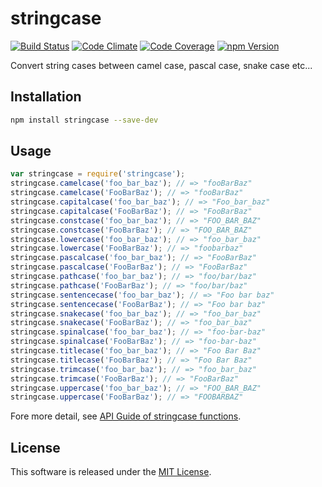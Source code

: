 stringcase
==========

<!-- Badge Start -->
<a name="badges"></a>

[![Build Status][bd_travis_shield_url]][bd_travis_url]
[![Code Climate][bd_codeclimate_shield_url]][bd_codeclimate_url]
[![Code Coverage][bd_codeclimate_coverage_shield_url]][bd_codeclimate_url]
[![npm Version][bd_npm_shield_url]][bd_npm_url]

[bd_repo_url]: https://github.com/okunishinishi/node-stringcase
[bd_travis_url]: http://travis-ci.org/okunishinishi/node-stringcase
[bd_travis_shield_url]: http://img.shields.io/travis/okunishinishi/node-stringcase.svg?style=flat
[bd_license_url]: https://github.com/okunishinishi/node-stringcase/blob/master/LICENSE
[bd_codeclimate_url]: http://codeclimate.com/github/okunishinishi/node-stringcase
[bd_codeclimate_shield_url]: http://img.shields.io/codeclimate/github/okunishinishi/node-stringcase.svg?style=flat
[bd_codeclimate_coverage_shield_url]: http://img.shields.io/codeclimate/coverage/github/okunishinishi/node-stringcase.svg?style=flat
[bd_gemnasium_url]: https://gemnasium.com/okunishinishi/node-stringcase
[bd_gemnasium_shield_url]: https://gemnasium.com/okunishinishi/node-stringcase.svg
[bd_npm_url]: http://www.npmjs.org/package/stringcase
[bd_npm_shield_url]: http://img.shields.io/npm/v/stringcase.svg?style=flat

<!-- Badge End -->


<!-- Description Start -->
<a name="description"></a>

Convert string cases between camel case, pascal case, snake case etc...

<!-- Description End -->



<!-- Sections Start -->
<a name="sections"></a>

Installation
-----

```bash
npm install stringcase --save-dev
```

Usage
-------

```Javascript
var stringcase = require('stringcase');
stringcase.camelcase('foo_bar_baz'); // => "fooBarBaz"
stringcase.camelcase('FooBarBaz'); // => "fooBarBaz"
stringcase.capitalcase('foo_bar_baz'); // => "Foo_bar_baz"
stringcase.capitalcase('FooBarBaz'); // => "FooBarBaz"
stringcase.constcase('foo_bar_baz'); // => "FOO_BAR_BAZ"
stringcase.constcase('FooBarBaz'); // => "FOO_BAR_BAZ"
stringcase.lowercase('foo_bar_baz'); // => "foo_bar_baz"
stringcase.lowercase('FooBarBaz'); // => "foobarbaz"
stringcase.pascalcase('foo_bar_baz'); // => "FooBarBaz"
stringcase.pascalcase('FooBarBaz'); // => "FooBarBaz"
stringcase.pathcase('foo_bar_baz'); // => "foo/bar/baz"
stringcase.pathcase('FooBarBaz'); // => "foo/bar/baz"
stringcase.sentencecase('foo_bar_baz'); // => "Foo bar baz"
stringcase.sentencecase('FooBarBaz'); // => "Foo bar baz"
stringcase.snakecase('foo_bar_baz'); // => "foo_bar_baz"
stringcase.snakecase('FooBarBaz'); // => "foo_bar_baz"
stringcase.spinalcase('foo_bar_baz'); // => "foo-bar-baz"
stringcase.spinalcase('FooBarBaz'); // => "foo-bar-baz"
stringcase.titlecase('foo_bar_baz'); // => "Foo Bar Baz"
stringcase.titlecase('FooBarBaz'); // => "Foo Bar Baz"
stringcase.trimcase('foo_bar_baz'); // => "foo_bar_baz"
stringcase.trimcase('FooBarBaz'); // => "FooBarBaz"
stringcase.uppercase('foo_bar_baz'); // => "FOO_BAR_BAZ"
stringcase.uppercase('FooBarBaz'); // => "FOOBARBAZ"

```

Fore more detail, see [API Guide of stringcase functions](http://okunishinishi.github.io/node-stringcase/apiguide/module-stringcase_lib.html).



<!-- Sections Start -->


<!-- LICENSE Start -->
<a name="license"></a>

License
-------
This software is released under the [MIT License](https://github.com/okunishinishi/node-stringcase/blob/master/LICENSE).

<!-- LICENSE End -->


